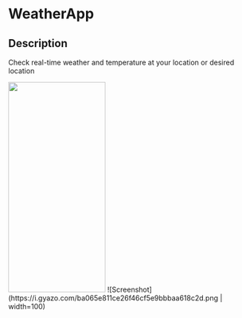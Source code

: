 

#  WeatherApp

## Description 
Check real-time weather and temperature at your location or desired location

<img src="https://i.gyazo.com/ba065e811ce26f46cf5e9bbbaa618c2d.png" width="195" height="422">
![Screenshot](https://i.gyazo.com/ba065e811ce26f46cf5e9bbbaa618c2d.png | width=100)


